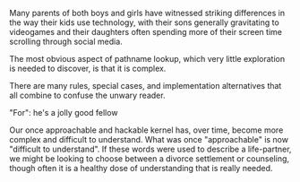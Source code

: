 Many parents of both boys and girls have witnessed striking differences in the way their kids use technology, with their sons generally gravitating to videogames and their daughters often spending more of their screen time scrolling through social media.

The most obvious aspect of pathname lookup, which very little exploration is needed to discover, is that it is complex.


There are many rules, special cases, and implementation alternatives that all combine to confuse the unwary reader.


"For": he's a jolly good fellow


Our once approachable and hackable kernel has, over time, become more complex and difficult to understand.
What was once "approachable" is now "difficult to understand". If these words were used to describe a life-partner, we might be looking to choose between a divorce settlement or counseling, though often it is a healthy dose of understanding that is really needed.


